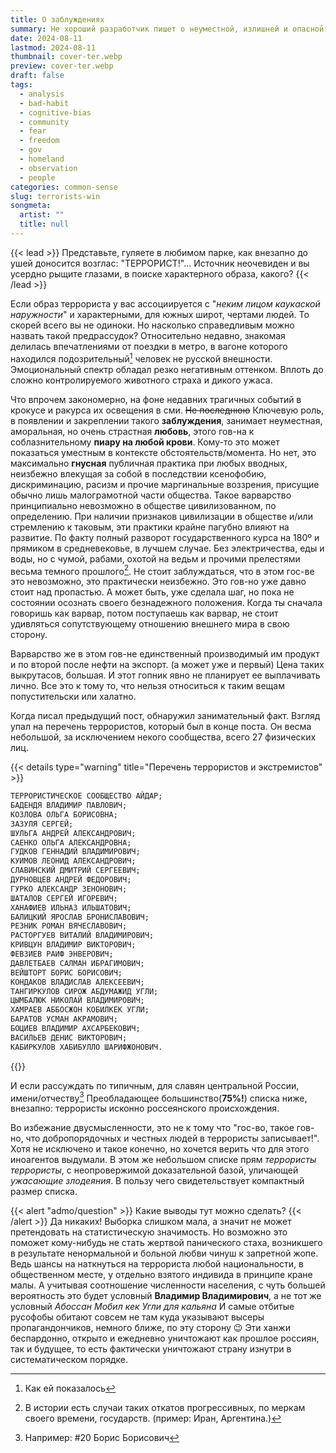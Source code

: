 ```yaml
---
title: О заблуждениях
summary: Не хороший разработчик пишет о неуместной, излишней и опасной любви к стереотипам...
date: 2024-08-11
lastmod: 2024-08-11
thumbnail: cover-ter.webp
preview: cover-ter.webp
draft: false
tags:
  - analysis
  - bad-habit
  - cognitive-bias
  - community
  - fear
  - freedom
  - gov
  - homeland
  - observation
  - people
categories: common-sense
slug: terrorists-win
songmeta:
  artist: ""
  title: null
---
```


{{< lead >}}
Представьте, гуляете в любимом парке, как внезапно до ушей доносится возглас: "ТЕРРОРИСТ!"...
Источник неочевиден и вы усердно рыщите глазами, в поиске характерного образа, какого?
{{< /lead >}}

Если образ террориста у вас ассоциируется с "_неким лицом каукаской наружности_" и характерными, для южных широт, чертами людей. То скорей всего вы не одиноки.
Но насколько справедливым можно назвать такой предрассудок?
Относительно недавно, знакомая делилась впечатлениями от поездки в метро, в вагоне которого находился подозрительный[^opi] человек не русской внешности. Эмоциональный спектр обладал резко негативным оттенком. Вплоть до сложно контролируемого животного страха и дикого ужаса.

Что впрочем закономерно, на фоне недавних трагичных событий в крокусе и ракурса их освещения в сми. ~~Не последнюю~~ Ключевую роль, в появлении и закреплении такого **заблуждения**, занимает неуместная, аморальная, но очень страстная **любовь**, этого гов-на к соблазнительному **пиару на любой крови**. Кому-то это может показаться уместным в контексте обстоятельств/момента. Но нет, это максимально **гнусная** публичная практика при любых вводных, неизбежно влекущая за собой в последствии ксенофобию, дискриминацию, расизм и прочие маргинальные воззрения, присущие обычно лишь малограмотной части общества.
Такое варварство принципиально невозможно в обществе цивилизованном, по определению.
При наличии признаков цивилизации в обществе и/или стремлению к таковым, эти практики крайне пагубно влияют на развитие.
По факту полный разворот государственного курса на 180º и прямиком в средневековье, в лучшем случае. Без электричества, еды и воды, но с чумой, рабами, охотой на ведьм и прочими прелестями весьма темного прошлого[^past].
Не стоит заблуждаться, что в этом гос-ве это невозможно, это практически неизбежно.
Это гов-но уже давно стоит над пропастью. А может быть, уже сделала шаг, но пока не состоянии осознать своего безнадежного положения.
Когда ты сначала говоришь как варвар, потом поступаешь как варвар, не стоит удивляться сопутствующему отношению внешнего мира в свою сторону.

Варварство же в этом гов-не единственный производимый им продукт и по второй после нефти на экспорт. (а может уже и первый)
Цена таких выкрутасов, большая. И этот гопник явно не планирует ее выплачивать лично.
Все это к тому то, что нельзя относиться к таким вещам попустительски или халатно.

Когда писал предыдущий пост, обнаружил занимательный факт.
Взгляд упал на перечень террористов, который был в конце поста.
Он весма небольшой, за исключением некого сообщества, всего 27 физических лиц.

{{< details type="warning" title="Перечень террористов и экстремистов" >}}

```md {lineNos=inline}
ТЕРРОРИСТИЧЕСКОЕ СООБЩЕСТВО АЙДАР;
БАДЕНДЯ ВЛАДИМИР ПАВЛОВИЧ;
КОЗЛОВА ОЛЬГА БОРИСОВНА;
ЗАЗУЛЯ СЕРГЕЙ;
ШУЛЬГА АНДРЕЙ АЛЕКСАНДРОВИЧ;
САЕНКО ОЛЬГА АЛЕКСАНДРОВНА;
ГУДКОВ ГЕННАДИЙ ВЛАДИМИРОВИЧ;
КУИМОВ ЛЕОНИД АЛЕКСАНДРОВИЧ;
СЛАВИНСКИЙ ДМИТРИЙ СЕРГЕЕВИЧ;
ДУРНОВЦЕВ АНДРЕЙ ФЕДОРОВИЧ;
ГУРКО АЛЕКСАНДР ЗЕНОНОВИЧ;
ШАТАЛОВ СЕРГЕЙ ИГОРЕВИЧ;
ХАНАФИЕВ ИЛЬНАЗ ИЛЬШАТОВИЧ;
БАЛИЦКИЙ ЯРОСЛАВ БРОНИСЛАВОВИЧ;
РЕЗНИК РОМАН ВЯЧЕСЛАВОВИЧ;
РАСТОРГУЕВ ВИТАЛИЙ ВЛАДИМИРОВИЧ;
КРИВЦУН ВЛАДИМИР ВИКТОРОВИЧ;
ФЕВЗИЕВ РАИФ ЭНВЕРОВИЧ;
ДАВЛЕТБАЕВ САЛМАН ИБРАГИМОВИЧ;
ВЕЙШТОРТ БОРИС БОРИСОВИЧ;
КОНДАКОВ ВЛАДИСЛАВ АЛЕКСЕЕВИЧ;
ТАНГИРКУЛОВ СИРОЖ АБДУМАЖИД УГЛИ;
ЦЫМБАЛЮК НИКОЛАЙ ВЛАДИМИРОВИЧ;
ХАМРАЕВ АББОСЖОН КОБИЛКЕК УГЛИ;
БАРАТОВ УСМАН АКРАМОВИЧ;
БОЦИЕВ ВЛАДИМИР АХСАРБЕКОВИЧ;
ВАСИЛЬЕВ ДЕНИС ВИКТОРОВИЧ;
КАБИРКУЛОВ ХАБИБУЛЛО ШАРИФЖОНОВИЧ.
```

{{</details>}}

И если рассуждать по типичным, для славян центральной России, имени/отчеству[^cake]
Преобладающее большинство(**75%!**) списка ниже, внезапно:
террористы исконно россеянского происхождения.

Во избежание двусмысленности, это не к тому что "гос-во, такое гов-но, что добропорядочных и честных людей в террористы записывает!".
Хотя не исключено и такое конечно, но хочется верить что для этого иноагентов выдумали. В этом же небольшом списке прям _террористы террористы_, с неопровержимой доказательной базой, уличающей _ужасающие злодеяния_. В пользу чего свидетельствует компактный размер списка.

{{< alert "admo/question" >}}
Какие выводы тут можно сделать?
{{< /alert >}}
Да никаких!
Выборка слишком мала, а значит не может претендовать на статистическую значимость.
Но возможно это поможет кому-нибудь не стать жертвой панического стаха, возникшего в результате ненормальной и больной любви чинуш к запретной жопе.
Ведь шансы на наткнуться на террориста любой национальности, в общественном месте, у отдельно взятого индивида в принципе кране малы.
А учитывая соотношение численности населения, с чуть большей вероятность это будет условный **Владимир Владимирович**, а не тот же условный _Абоссан Мобил кек Угли для кальяна_
И самые отбитые русофобы обитают совсем не там куда указывают высеры пропагандончиков, немного ближе, по эту сторону :wink: 
Эти ханжи беспардонно, открыто и ежедневно уничтожают как прошлое россиян, так и будущее, то есть фактически уничтожают страну изнутри в систематическом порядке.

[^cake]: Например: #20 Борис Борисович
[^past]: В истории есть случаи таких откатов прогрессивных, по меркам своего времени, государств. (пример: Иран, Аргентина.)
[^opi]: Как ей показалось
